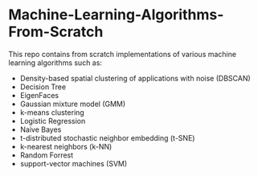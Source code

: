 # Machine-Learning-Algorithms-From-Scratch

This repo contains from scratch implementations of various machine learning algorithms such as:

* Density-based spatial clustering of applications with noise (DBSCAN)
* Decision Tree
* EigenFaces
* Gaussian mixture model (GMM)
* k-means clustering
* Logistic Regression
* Naive Bayes
* t-distributed stochastic neighbor embedding (t-SNE) 
* k-nearest neighbors (k-NN) 
* Random Forrest
* support-vector machines (SVM)
